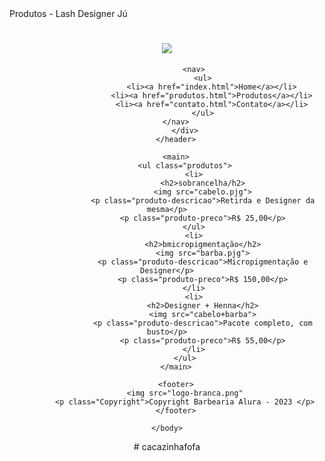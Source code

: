 
<!DOCTYPE html>
<html>
    <head>
        <meta charset="UTF-8"
        <title>Produtos - Lash Designer Jú</title>
        <link rel="stylesheet" href="reset.css"
        <link rel="stylesheet" href="produtos.css"
    </head>
    <body>
        <header>
            <div>
                 <h1><img src="logo.png"></h1>

                <nav>
                    <ul>
                        <li><a href="index.html">Home</a></li>
                        <li><a href="produtos.html">Produtos</a></li>
                        <li><a href="contato.html">Contato</a></li>
                    </ul>
                </nav>        
            </div>
        </header>

        <main>
            <ul class="produtos">
                <li>
                    <h2>sobrancelha/h2>
                    <img src="cabelo.pjg">
                    <p class="produto-descricao">Retirda e Designer da mesma</p>
                    <p class="produto-preco">R$ 25,00</p>
                </ul>
                <li>
                    <h2>bmicropigmentação</h2>
                    <img src="barba.pjg">
                    <p class="produto-descricao">Micropigmentação e Designer</p>
                    <p class="produto-preco">R$ 150,00</p>
                </li>
                <li>
                    <h2>Designer + Henna</h2>
                    <img src="cabelo+barba">
                    <p class="produto-descricao">Pacote completo, com busto</p>
                    <p class="produto-preco">R$ 55,00</p>
                </li>
            </ul>
        </main>

        <footer>
            <img src="logo-branca.png"
            <p class="Copyright">Copyright Barbearia Alura - 2023 </p>
        </footer>

    </body>
</html># cacazinhafofa
